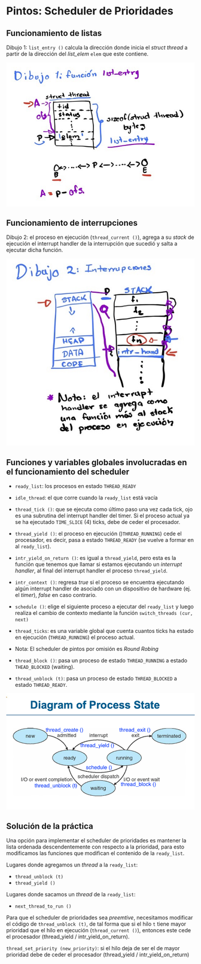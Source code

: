 # Pintos: Scheduler de Prioridades

## Funcionamiento de listas

Dibujo 1: `list_entry ()` calcula la dirección donde inicia el _struct thread_ a partir de la dirección del _list_elem_ `elem` que este contiene.

![funcionamiento de list_entry](./list_entry.jpg)

## Funcionamiento de interrupciones

Dibujo 2: el proceso en ejecución (`thread_current ()`), agrega a su _stack_ de ejecución el interrupt handler de la interrupción que sucedió y salta a ejecutar dicha función.

![Interrupt Execution](./interrupt_execution.jpg)

## Funciones y variables globales involucradas en el funcionamiento del scheduler

* `ready_list`: los procesos en estado `THREAD_READY`

* `idle_thread`: el que corre cuando la `ready_list` está vacía

* `thread_tick ()`: que se ejecuta como último paso una vez cada tick, ojo es una subrutina del interrupt handler del timer. Si el proceso actual ya se ha ejecutado `TIME_SLICE` (4) ticks, debe de ceder el procesador.

* `thread_yield ()`: el proceso en ejecución ()`THREAD_RUNNING`) cede el procesador, es decir, pasa a estado `THREAD_READY` (se vuelve a formar en al `ready_list`).

* `intr_yield_on_return ()`: es igual a `thread_yield`, pero esta es la función que tenemos que llamar si estamos ejecutando un _interrupt handler_, al final del interrupt handler el proceso
`thread_yield`.

* `intr_context ()`: regresa _true_ si el proceso se encuentra ejecutando algún interrupt handler de asociado con un dispositivo de hardware (ej. el _timer_), _false_ en caso contrario.

* `schedule ()`: elige el siguiente proceso a ejecutar del `ready_list` y luego realiza el cambio de contexto mediante la función `switch_threads (cur, next)`

* `thread_ticks`: es una variable global que cuenta cuantos ticks ha estado en ejecución (`THREAD_RUNNING`) el proceso actual.

* Nota: El scheduler de pintos por omisión es _Round Robing_

* `thread_block ()`: pasa un proceso de estado `THREAD_RUNNING` a estado `THEAD_BLOCKED` (waiting).

* `thread_unblock (t)`: pasa un proceso de estado `THREAD_BLOCKED` a estado `THREAD_READY`.

![transiciones-estado-procesos-pintos](./transiciones-estado-procesos-pintos.png)

## Solución de la práctica

Una opción para implementar el scheduler de prioridades es mantener
la lista ordenada descendentemente con respecto a la prioridad,
para esto modificamos las funciones que modifican el contenido de
la `ready_list`.

Lugares donde agregamos un _thread_ a la `ready_list`:
* `thread_unblock (t)`
* `thread_yield ()`

Lugares donde sacamos un _thread_ de la `ready_list`:
* `next_thread_to_run ()`

Para que el scheduler de prioridades sea _preemtive_, necesitamos
modificar el código de `thread_unblock (t)`, de tal forma que si el
hilo `t` tiene mayor prioridad que el hilo en ejecución (`thread_current ()`), entonces este cede el procesador (thread_yield / intr_yield_on_return).
   
`thread_set_priority (new_priority)`: si el hilo deja de ser el de mayor prioridad debe de ceder el procesador (thread_yield / intr_yield_on_return)